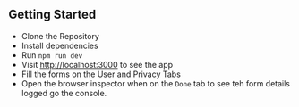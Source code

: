 ## Getting Started

- Clone the Repository
- Install dependencies
- Run `npm run dev`
- Visit [http://localhost:3000](http://localhost:3000) to see the app
- Fill the forms on the User and Privacy Tabs
- Open the browser inspector when on the `Done` tab to see teh form details logged go the console.


